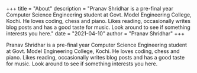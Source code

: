 +++
title = "About"
description = "Pranav Shridhar is a pre-final year Computer Science Engineering student at Govt. Model Engineering College, Kochi. He loves coding, chess and piano. Likes reading, occasionally writes blog posts and has a good taste for music. Look around to see if something interests you here."
date = "2021-04-10"
author = "Pranav Shridhar"
+++

Pranav Shridhar is a pre-final year Computer Science Engineering student at Govt. Model Engineering College, Kochi. He loves coding, chess and piano. Likes reading, occasionally writes blog posts and has a good taste for music. Look around to see if something interests you here.